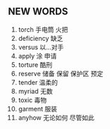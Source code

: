 ## NEW WORDS

1. torch 手电筒 火把
2. deficiency 缺乏
3. versus 以...对手
4. apply 涂 申请
5. torture 酷刑
6. reserve 储备 保留 保护区 预定
7. tender 温柔的
8. myriad 无数
9. toxic 毒物
10. garment 服装
11. anyhow 无论如何 尽管如此
